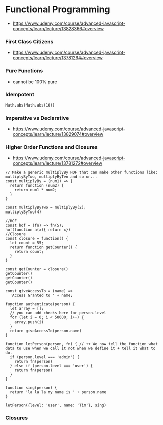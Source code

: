 # Functional Programming
- https://www.udemy.com/course/advanced-javascript-concepts/learn/lecture/13828366#overview
### First Class Citizens
- https://www.udemy.com/course/advanced-javascript-concepts/learn/lecture/13781264#overview

### Pure Functions
- cannot be 100% pure
###  Idempotent
```
Math.abs(Math.abs(10))
```
### Imperative vs Declarative
- https://www.udemy.com/course/advanced-javascript-concepts/learn/lecture/13829074#overview

### Higher Order Functions and Closures
- https://www.udemy.com/course/advanced-javascript-concepts/learn/lecture/13781272#overview
```
// Make a generic multiplyBy HOF that can make other functions like: multiplyByTwo, multiplyByTen and so on...
const multiplyBy = (num1) => {
  return function (num2) {
    return num1 * num2;
  }
}

const multiplyByTwo = multiplyBy(2);
multiplyByTwo(4)
```
```
//HOF
const hof = (fn) => fn(5);
hof(function a(x){ return x})
//Closure
const closure = function() {
  let count = 55;
  return function getCounter() {
    return count;
  }
}

const getCounter = closure()
getCounter()
getCounter()
getCounter()
```
```
const giveAccessTo = (name) =>
  'Access Granted to ' + name;

function authenticate(person) {
  let array = [];
  // you can add checks here for person.level
  for (let i = 0; i < 50000; i++) {
    array.push(i)
  }
  return giveAccessTo(person.name)
}

function letPerson(person, fn) { // ++ We now tell the function what data to use when we call it not when we define it + tell it what to do.
  if (person.level === 'admin') {
    return fn(person)
  } else if (person.level === 'user') {
    return fn(person)
  }
}

function sing(person) {
  return 'la la la my name is ' + person.name
}

letPerson({level: 'user', name: 'Tim'}, sing)
```
### Closures
